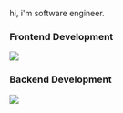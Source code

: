 hi, i'm software engineer. 

### Frontend Development
<p align="start">
  <a href="https://www.linkedin.com/in/berkayderin/">
    <img src="https://skillicons.dev/icons?i=html,css,bootstrap,tailwind,js,ts,react,nextjs" />
  </a>
</p>

### Backend Development
<p align="start">
  <a href="https://www.linkedin.com/in/berkayderin/">
    <img src="https://skillicons.dev/icons?i=java,spring,python,express,mongodb,mysql,postgresql,firebase,graphql" />
  </a>
</p>
